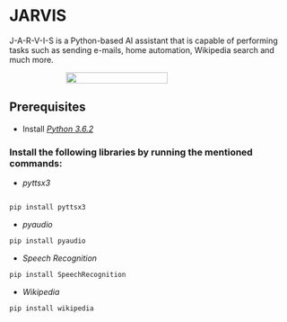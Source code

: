 # JARVIS
J-A-R-V-I-S is a Python-based AI assistant that is capable of performing tasks such as sending e-mails, home automation, Wikipedia search and much more.

<div style="display: flex; justify-content: center;">
<img src="https://cached.imagescaler.hbpl.co.uk/resize/scaleWidth/743/cached.offlinehbpl.hbpl.co.uk/news/OMC/jarviscropped-20160128125915765.jpg" width=60%>
</div>

## Prerequisites

- Install *[Python 3.6.2](https://www.python.org/downloads/release/python-362/)*

### Install the following libraries by running the mentioned commands: 

- *pyttsx3*
```python

pip install pyttsx3
```
- *pyaudio*
```python
pip install pyaudio
```
- *Speech Recognition*
```python
pip install SpeechRecognition
```
- *Wikipedia*
```python
pip install wikipedia
```
